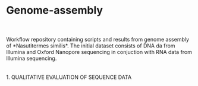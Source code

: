 # Genome-assembly
<br />
<br />
Workflow repository containing scripts and results from genome assembly of *Nasutitermes similis*.
The initial dataset consists of DNA da from Illumina and Oxford Nanopore sequencing in conjuction with RNA data from Illumina sequencing.
<br />
<br />
<br />
1. QUALITATIVE EVALUATION OF SEQUENCE DATA
